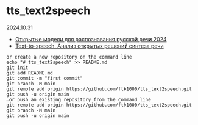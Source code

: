 # tts_text2speech

2024.10.31

* [Открытые модели для распознавания русской речи 2024](https://alphacephei.com/nsh/2024/04/14/russian-models.html)
* [Text-to-speech. Анализ открытых решений синтеза речи](https://habr.com/ru/companies/ntechlab/articles/854724/)




```
or create a new repository on the command line
echo "# tts_text2speech" >> README.md
git init
git add README.md
git commit -m "first commit"
git branch -M main
git remote add origin https://github.com/ftk1000/tts_text2speech.git
git push -u origin main
…or push an existing repository from the command line
git remote add origin https://github.com/ftk1000/tts_text2speech.git
git branch -M main
git push -u origin main
```

